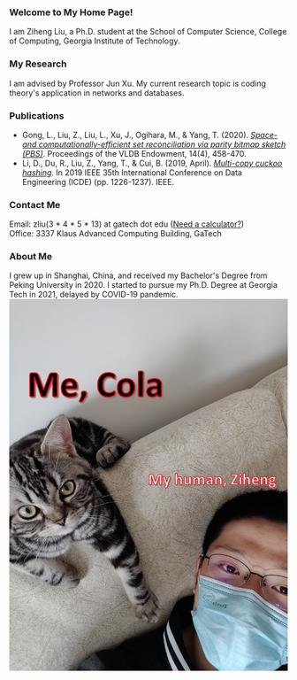 ### Welcome to My Home Page!
I am Ziheng Liu, a Ph.D. student at the School of Computer Science, College of Computing, Georgia Institute of Technology.

### My Research
I am advised by Professor Jun Xu.
My current research topic is coding theory's application in networks and databases.

### Publications
- Gong, L., Liu, Z., Liu, L., Xu, J., Ogihara, M., & Yang, T. (2020). [<em>Space-and computationally-efficient set reconciliation via parity bitmap sketch (PBS)</em>](http://vldb.org/pvldb/vol14/p458-gong.pdf). Proceedings of the VLDB Endowment, 14(4), 458-470.
- Li, D., Du, R., Liu, Z., Yang, T., & Cui, B. (2019, April). [<em>Multi-copy cuckoo hashing</em>](https://www.researchgate.net/profile/Dagang-Li-2/publication/333320343_Multi-copy_Cuckoo_Hashing/links/5cf72569a6fdcc8475063d18/Multi-copy-Cuckoo-Hashing.pdf). In 2019 IEEE 35th International Conference on Data Engineering (ICDE) (pp. 1226-1237). IEEE.

### Contact Me
Email: zliu(3 * 4 * 5 * 13) at gatech dot edu ([Need a calculator?](https://www.google.com/search?q=3*4*5*13))  
Office: 3337 Klaus Advanced Computing Building, GaTech

### About Me
I grew up in Shanghai, China, and received my Bachelor's Degree from Peking University in 2020.
I started to pursue my Ph.D. Degree at Georgia Tech in 2021, delayed by COVID-19 pandemic.
![](me.jpg)
